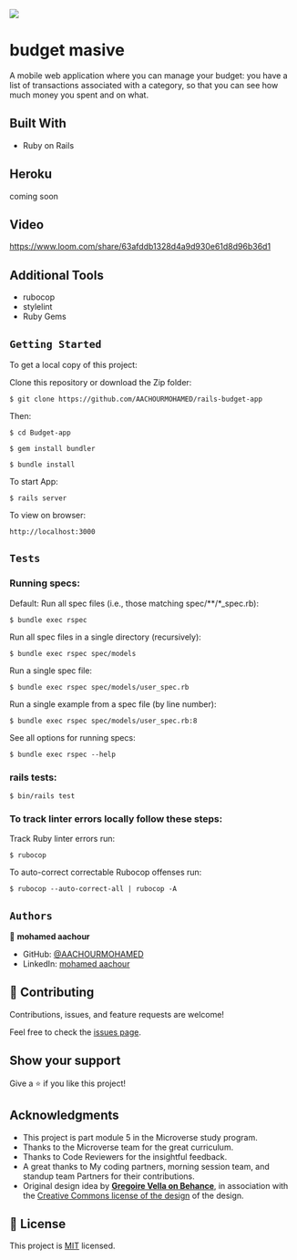 ![](https://img.shields.io/badge/Microverse-blueviolet)


# budget masive

A mobile web application where you can manage your budget: you have a list of transactions associated with a category, so that you can see how much money you spent and on what.

## Built With
- Ruby on Rails

## Heroku
coming soon

## Video
https://www.loom.com/share/63afddb1328d4a9d930e61d8d96b36d1

## Additional Tools

- rubocop
- stylelint
- Ruby Gems

## `Getting Started`

To get a local copy of this project:

Clone this repository or download the Zip folder:
```
$ git clone https://github.com/AACHOURMOHAMED/rails-budget-app
```
Then:
```
$ cd Budget-app

$ gem install bundler

$ bundle install
```

To start App:
```
$ rails server
```

To view on browser:
```
http://localhost:3000
```


## `Tests`

### Running specs:
Default: Run all spec files (i.e., those matching spec/**/*_spec.rb):
```
$ bundle exec rspec
```
Run all spec files in a single directory (recursively):
```
$ bundle exec rspec spec/models
```
Run a single spec file:
```
$ bundle exec rspec spec/models/user_spec.rb
```

Run a single example from a spec file (by line number):
```
$ bundle exec rspec spec/models/user_spec.rb:8
```

See all options for running specs:
```
$ bundle exec rspec --help
```

### rails tests:

```
$ bin/rails test
```

### To track linter errors locally follow these steps:

Track Ruby linter errors run:
```
$ rubocop
```
To auto-correct correctable Rubocop offenses run:
```
$ rubocop --auto-correct-all | rubocop -A
```

## `Authors`

👤 **mohamed aachour**

- GitHub: [@AACHOURMOHAMED]()
- LinkedIn: [mohamed aachour]()

## 🤝 Contributing

Contributions, issues, and feature requests are welcome!

Feel free to check the [issues page](../../issues/).

## Show your support

Give a ⭐️ if you like this project!

## Acknowledgments

- This project is part module 5 in the Microverse study program.
- Thanks to the Microverse team for the great curriculum.
- Thanks to Code Reviewers for the insightful feedback.
- A great thanks to My coding partners, morning session team, and standup team Partners for their contributions.
- Original design idea by **[Gregoire Vella on Behance](https://www.behance.net/gregoirevella)**, in association with the [Creative Commons license of the design](https://creativecommons.org/licenses/by-nc/4.0/) of the design.

## 📝 License

This project is [MIT](./MIT.md) licensed.

